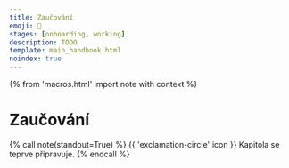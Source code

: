 ```yaml
---
title: Zaučování
emoji: 🤹
stages: [onboarding, working]
description: TODO
template: main_handbook.html
noindex: true
---
```


{% from 'macros.html' import note with context %}

# Zaučování

{% call note(standout=True) %}
  {{ 'exclamation-circle'|icon }} Kapitola se teprve připravuje.
{% endcall %}


<!-- {#

https://towardsdatascience.com/minimal-viable-developer-acing-your-first-month-in-software-8273663edb38

https://web.archive.org/web/20230322060142/https://cybermagnolia.com/blog/the-money-talk-meetup/

https://www.sijinjoseph.com/programmer-competency-matrix/

Co čekat od prvních dnů v práci? https://forum.root.cz/index.php?topic=24385.msg346296#msg346296

tabs vs spaces https://www.youtube.com/watch?v=SsoOG6ZeyUI&t=2s

https://twitter.com/norootcause/status/1475518692041510915
https://threadreaderapp.com/thread/1475518692041510915.html

"Junior in Company" advice
https://docs.google.com/document/d/1ZSSfAOcWYYkzmcr0uc-oSc8cUfqnI60ha5l7-9iEecs/edit
Dariin článek o tom, co má dělat junior v práci, jak se chovat, jak řešit věci. Možná je to celá oblast, kterou by se dalo zabývat?

Tip co napsat do příručky: jak ukončit pracovní poměr 🙂 Natalie odchází z ČSOB a měla v tom trochu bordel, naštěstí někdo z HR ji poradil doplnit do dohody o ukončení práce nějaké další věci a také kontaktovat odbory.

vytvaret content pro HR, aspon par kapitol, pak popremyslet o realnem ebooku na prodej

https://ivanahuckova.medium.com/my-first-month-at-grafana-b37c792a6d0a

Zaučování juniorů na dálku
- https://facebook.com/groups/344184902617292?view=permalink&id=1240941002941673&ref=m_notif&notif_t=group_comment
- https://www.linkedin.com/posts/ivanasediva_zvednihlavu-activity-6725699712546086912-H2Lc
- https://facebook.com/groups/1433255106738353?view=permalink&id=3475441759186334&ref=m_notif&notif_t=feedback_reaction_generic
- https://facebook.com/groups/201628346516017?view=permalink&id=3642102962468521&ref=m_notif&notif_t=feedback_reaction_generic
- https://facebook.com/groups/193575630828729?view=permalink&id=1606689372850674&comment_id=1607466436106301&notif_t=group_comment&notif_id=1603709185566805&ref=m_notif
- https://www.linkedin.com/posts/honzajavorek_juniors-onboarding-remote-activity-6729000879594250240-O2xm

Ale obecně je asi nejsložitější zaučit nováčka z tohoto důvodu: často se mu/jí totiž věnují specialisté, kteří se kvůli tomu, že se jim věnují, nemohou věnovat např. vývoji a tomu, kde jsou potřeba. Což je ale s věcí samotnou spojená a je více aktuální (více vidět) hlavně v menších organizacích. Proto si myslím, že mají lepší šanci najít nováčci ve větších firmách, které mají na jejich zaškolení zdroje. Teď si ale budu trochu protiřečit, ale u nás, před čtyřmi lety po založení to bylo přesně naopak: na studentech (tehdy moc jiných juniorů na trhu nebylo) jsme "vyrostli"...

Udělat průzkum ve firmách jak pracuji s juniory a co je pro ne důležité - nasharovat všude a tím zjistit kam zaměřit svůj marketing a produkt
- Iveta Woffová se nabídla, že mi pomůže (convo v emailu)
- Smitio https://blog.smitio.com/pruzkumy

Junior Job Description Template
https://weworkremotely.com/remote-job-description-template

Průvodce pro HR juniory
https://www.startupjobs.cz/vzdelavani/pruvodce-hr-nejen-pro-juniory

Research - zjistit co sleduji recruiteři
- https://raawards.cz/kategorie/recruiter-roku (partneři akce!)
- Všechny tyhle lidi přidat na LI https://raawards.cz/porota
- https://recruitment.academy/cz/
- https://lovec-hlav.cz/
- https://www.hardyn.cz/hr-vecer-9-na-tema-jak-najit-a-zaujmout-ajtaky/
- https://www.vimvic.cz/hr-vecer
- https://zezivotarecruiterky.com/
- https://www.hrnews.cz/
- https://www.lisummit2020.com/
- https://www.lisummit2020.com/lisummit-2019/
- https://www.facebook.com/groups/1433255106738353/permalink/3430717720325405/?__cft__[0]=AZUb3V1rxjwNTaHTqUF_KgCRHP6zM-T1128Ly3-mMy0ejIQ6q5GnsAYQ3ctnbNtBMtia3ACex4qUttfFISoW_wacKRR5HfuCGmpqss1bFfxhIPBk1g_v72huD4aME6ER0Sn9c99YnvDFRYQhaqADGVCTnjIu5rK3tF9k6HjpMcRFFsadO8tXCBO-X2GmwXUFzrSkoquarqdKtLxkUqVoXCSW&__tn__=%2CO%2CP-R
- https://www.facebook.com/groups/344184902617292/permalink/1227020074333766/?__cft__[0]=AZVQudpgdvvQzwLGq23oHGqJ3ejyJ1_7ykNQb6CM8Tg-oNnudRLwt2yt5eCwCwKrbaqkTvQc5PJFiRu08uQMLkhEOsFzCE4myB1mIL3eMm_RwlWMWr3M9us-FFrzVpp6C6N_bPPxNQKtn50VdRNRn9n9Vj2cu3dWK72kwdSyMrw7I1Ui-G288pDNazh5WOrWxAxiuS1ts_2M1swVwnUUKj0Z&__tn__=%2CO%2CP-R

Příručka pro HR / recruitery o tom jak hledat a najimat juniory, jak dělat diverzitu v týmu, cele tohle vysvětlit, jak je potom školit, ...

Jak juniory najímat
https://twitter.com/sahbi_mohamed/status/1298298733004836869

Začít psát helpku pro firmy a dat ji Open Source, ale ze za ni lidi muzou zaplatit v ebook podobě
Prodávám experience!!! Inzerát checkbox na newsletter a FB group a e-book kde bude sepsány cely moje školení a když zaškrtnuto všechno tak to bude za 6k

Firma pošle kandidátovi PDF s popisem přijímacího procesu a očekávání
https://markmcgranaghan.com/lessons-from-stripe

companies page
https://github.com/juniorguru/junior.guru/issues/5

https://lovec-hlav.cz/pracovni-inzerat/
https://lovec-hlav.cz/prvni-pomoc-pro-pracovni-inzeraty/

"We don't hire the best technical talent, we hire nice people. We don't want any brilliant jerks, we don't care how good you are. We used to hire people nobody else would hire. Once you invest in their education, in their growth, once you give them the support they need, they just do the best job they can."
https://www.youtube.com/watch?t=3515&v=l3s5p1cEU9I

„Většina matek chce dál pokračovat. Často se samy ozvou, jestli pro ně něco máme, a vždycky máme. Pokaždé existuje nějaký malý projekt, který jim můžeme dát. Nebo chodí školit juniory. Ony jsou nadšené, my jsme nadšení,“
https://denikn.cz/279531/koncici-sefka-slevomatu-muzi-si-me-na-jednanich-pletli-s-obsluhou-zeny-se-podcenuji-a-boji-se-selhani/?cst=91370c7fe392f469f161d9e86d3e151e0e237c39
Žiju v bublině online světa nebo e-commerce a tam se to strašně mění. Některé inzeráty jsou vyloženě pro ženy na mateřské, a to včetně manažerských pozicí. Firmy si dnes uvědomují, jaká je situace na trhu práce a že je pro ně hodnotnější někdo zkušený, byť na částečný úvazek, než někdo, kdo si to tam celý den odsedí, ale zkušenosti nemá. Už se neděje takové to: „Hele, tu nebudem brát, té je osmadvacet.“

Jak vypadá dobry inzerát
https://twitter.com/dhh/status/1224413636900225024
https://m.signalvnoise.com/basecamp-is-hiring-a-front-end-programmer/

Senior vs junior
https://tomasvotruba.com/blog/2020/03/02/we-do-not-need-senior-developers-we-need-senior-code-bases/
http://antirez.com/news/112

Newbie versus acronyms
https://twitter.com/emmabostian/status/1245038719234723840

https://handbook.glitch.me/

proc chteji diverzitu
vedej proc to chtej? nemusi se to vysvetlovat? chci mit casem vysvetlovaci stranku pro firmy, kde budu chtit rozsirit trh o firmy, ktere jeste nevedi, ze chteji juniory nebo diverzitu. zatim chci ale jen prodat firmam, ktere to vedi, ale zatim neinzeruji, nebo inzeruji jinde

Ad junioři na remote - dobře adaptační plány, videa v zaškolení, propojení s ostatními nováčky, pravidla na Wikipedia, dedikovaný buddy pro nováčka, příručka zaměstnance a pravidelné cally s týmem a manažerem.

Zkratky při onboardingu
https://twitter.com/emmabostian/status/1293093657336336384

https://jacobian.org/2021/mar/29/mailbag-junior-candidates/

Frontendisti o tom jak firma má pracovat s juniorama
https://www.youtube.com/watch?v=2wP62AA7E4U

https://terkins.notion.site/af73d05c18924234b893bf51dfca3eb6

Jak mentorovat?
https://www.reddit.com/r/cscareerquestions/comments/k57hor/how_do_you_mentor_younger_developer/

Doporučení pro firmy do příručky
https://discord.com/channels/769966886598737931/788826407412170752/842321313766703134

DEBUNKNOUT MÝTUS ŽE JUNIOR ODEJDE PO ZAUČENÍ
- https://www.facebook.com/groups/junior.guru/permalink/501500764106869/?comment_id=501739954082950&reply_comment_id=502329524023993
- junior je clovek kterej nema na trhu zadnou hodnotu a nema znamy a je celkove ztracenej
- ty mu das sanci a naucis ho neco a poskytnes mu "rodinu", tedy firmu, kde prcacuje
- jak moc je pravdepodobny, ze junior po 50 pohovorech bude mit chut odejit jinam, az se zauci? nikdo nechce hledat praci nebo menit praci, neni to fun, zvlast kdyz mas jeste PTSD z minulyho hledani
- pokud ti junior odejde a neni to jeden z mnoha, ale je to nejaky pozorovany jev, je neco spatne v ty firme
- junior se tam neciti dobre, nema prostor pro rozvoj, lidi se mu nevenujou, nema dostatecny platovy rust... duvodu muze byt hodne, ale proste najmutim juniora to nekonci, pokud z nej chci vychovat plnohodnotnyho clena tymu, nesmim krome buseni hard skills zapomenout na to z nej toho hodnotnyho clena delat, davat mu sanci, nejakej karierni postup mu umoznit

Hiring příliš mnoha juniorů
https://overcast.fm/+bb8HdUWAw

suhr - komunita, onboarding, atd.
https://suhr.cz/

https://www.freelo.io/cs/blog/pruzkum-mezi-programatory-penize-nejsou-vse

Stáže
https://overcast.fm/+xIxcqzDHU

Jak psát inzeráty
https://overcast.fm/+jo_mqfdP4

Firmy se zaměřují na hardskilly ale měly by na softskilly, citace griši, 5:30, už nemáme psát inzeráty ale máme lidi učit
https://overcast.fm/+xIxcs6j2E

https://milavotradovec.cz/blog/pairing-makes-better-interviews-than-leetcode/

https://rainofterra.com/interview-theater-f2d749353422

https://lovec-hlav.cz/recruitment-pro-startupy-strategie/

https://www.dragos.com/blog/what-to-expect-when-interviewing-at-dragos/

https://www.seznamzpravy.cz/clanek/tech-technologie-bydlet-v-cesku-s-nemeckym-platem-portal-pro-ajtaky-to-umi-zaridit-183623

https://mamajob.online/

https://twitter.com/sarah_edo/status/1429097168598487041

The tradeoff between inclusivity and predictive value
https://jacobian.org/2021/nov/10/wst-inclusivity-vs-predictive-value/

Firmy a juniori
https://discord.com/channels/769966886598737931/864434067968360459/910498058054295632

zadání pro juniora
https://discord.com/channels/769966886598737931/788826407412170752/916443586302738432

Onboarding klíčové slovo

https://www.bbc.com/worklife/article/20210727-the-rise-of-never-ending-job-interviews

https://www.linkedin.com/company/juniorguru/?miniCompanyUrn=urn%3Ali%3Afs_miniCompany%3A26218444&lipi=urn%3Ali%3Apage%3Ad_flagship3_detail_base%3BW%2BTGSmpeRdm8GpGaqIV5qQ%3D%3D&licu=urn%3Ali%3Acontrol%3Ad_flagship3_detail_base-actor_container&lici=O7ADcu7gR3m55xYYUZ5X2w%3D%3D

Příběhy juniorů a další content
https://www.linkedin.com/in/lucietvrdikova?miniProfileUrn=urn%3Ali%3Afs_miniProfile%3AACoAAAP3cMQB6Z0KS11itMTIOss5Q1J0OCTXkaQ&lipi=urn%3Ali%3Apage%3Ad_flagship3_feed%3BW7foSSxuQ22w8P4HHf9X%2Bg%3D%3D

1-1 touchbase template, vysvětlit 1:1

https://tomasvotruba.com/blog/2020/03/02/we-do-not-need-senior-developers-we-need-senior-code-bases/

Hire juniors for a stronger team
https://twitter.com/forrestbrazeal/status/1357042473537789952

Nothing makes me document how things work like adding someone junior to the project.
https://twitter.com/masonavines/status/1357208708699336705

tipy na co se zaměřit když chci najímat juniory
https://www.youtube.com/watch?v=GB31aubcjno

Nabrali jsme juniory a zůstávají Krejčíková, rekvalifikovani
https://overcast.fm/+PlKEKBLco/05:25

omg celý kanál zaučování a MMMMM

vygooglit psychological safety



OLGA - u me na disku v documents archive junior.guru olga, fotky původních zápisků



VLÁKNO CO BY MĚLI UMĚT NAŠI KLIENTI

Som v zlej IT bubline momentálne, no všetci riešia okolo mňa iba juniorov a switcherov a nikto sa nestará o nás seniorov. Neviem nájsť žiadne rady/podcasty, články, no aj my máme svoje problémy (v spojení s juniormi).

Vo svojej firme som mala už viac než 34 juniorov a celkovo ma to teda riadne vyčerpalo psychicky aj mentálne, že už nemám silu vôbec.

1. Ako, formu a kedy sa im venovať - nie je príjemné, keď si človek programuje a musí odbiehať niekomu radiť
2. Párové programovanie - to fakt funguje? ak aj áno, mňa osobne to nebaví , neznášam, keď sa na mňa niekto pozerá ako niečo robím a aby niekto pozeral 2 hodiny, ako googlim a debugujem - ja to teda obkecávať nebudem a čo im to dá? okopírujú môj štýl riešenia úloh?
3. Už po toľkých skúsenostiach nikoho mentorovať nechcem, IT komunite som už dala viac než dosť a niekedy ma už úplne vytáčajú tie základné otázky a vravím si, že ako to, že takúto vec ten človek nevie?
4. Lepšie je pre mňa mať v tíme niekoho, kto už dosť toho vie, hoci je junior, len nemá skutočné pracovné skúsenosti, ale sám si pár apiek už zbúchal a má nakódené toho dosť.
5. Ak tým ľuďom hneď neporadím a nevenujem sa im, čo robia medzitým? Mám skúsenosti, že s tým fakt nepohnú a pozerajú na ten kód a nespravia veľa.
6. Trvá to celú večnosť, nemôžem v práci dať juniorom odbavovať veci z backlogu.
7. Aké tasky im dať robiť? ľahké tasky sa mi minú na projektoch po 14 dňoch, všetko má nejaký deadline - ak to nie je korporát alebo vývoj produktu a dá sa im nejaká nepodostatná featura.
8. Čo robiť s tým, ak sa niekoho kód uplne zahodi? Videla som, že tých ludí to ničí, ak ja ich kód celý vymažem, že ich práca bola zahodená.
9. Code review - je super, ale keď už mi zaberá 160 hodín mesačne na 2 ludoch, nepríde mi to efektívne.
10. Niekedy ma úplne už vytáča, keď niekto povie, ja to neviem, to som nerobil a podobne a snaha vygoogliť si, je to nulová mi príde. Všetkým rovno posielam už UTFG, lebo aj googliť je predsa skill, ktorý sa treba naučiť.
11. Niekde sa stala asi chyba v zaúčaní juniorov, ale mnohí odo mňa v posledných rokoch čakali, že keď nevedia, im ten kód napíšem, nadiktujem alebo im pošlem kus kódu, ako to robiť. To odo mňa nikto nikdy neuvidí a nedostane. Maximálne ľudí navigujem na error hlášku, dávam im kľúčové slová, čo si dogoogliť, ale kód komplet im nenapíšem, ani keby mi za to ešte platia.

Z toho mi vychádza, že pre juniora je fakt najlepšie:
1. pracovať v korporáte - kde sa ten malý výkon stratí a je šanca, že sú tam interné projekty
2. pracovať na vývoji produktu/startupu, ktorý už má investíciu a môžu si tam robiť menšie veci pomaly bez stresu z deadlinov.
https://www.linkedin.com/feed/update/urn:li:activity:6935536686349094913/

-----

Je to samozřejmě rant vyhořelé SSSSS, ale přijde mi zajímavý číst to jako seznam věci, co se čeká.

Ostatně MMMMM to má teď podobně s ABC.

-----

Ano, mám zkušenost s pomáháním na Pyladies 🙂 Ale to je dost omezená zkušenost, protože skoro nikdy nesleduju ty lidi dál v jejich cestě, a také motivace účastnic jsou různé, spíš málokdy je to career switch z ne-it do it (ideálně programování). Těch pár lidí, se kterými jsem v kontaktu, to buď dalo víceméně samo (šly řteba studovat VŠ), nebo to programování dělají spíš jen okrajově při jiné práci.

Má za sebou pracovní zkušenost s C#. Absolvoval několik kurzů Pythonu. V praktickém projektu, který loni dělal, měl tuším pyqt. Takže by člověk čekal, že bude aspoň trochu umět OOP. No a zrovna včera jsme řešili konstruktor a ukládání dat do atributů objektu. Je už jen úsměvná náhoda, že XYZ jako zástupce jejích problémů uvedla také metody a konstruktory, tak jsem to v mém textu rovnou převzal. To není o tom, že člověku vysvětlíš rozdíl mezi konstruktorem a metodou a je to vyřešené, asi jako jsi uvedl tvoji zkušenost s css prioritami. To je o tom, že když tápeš u metod a konstruktoru, tak jsi úplně v hajzlu a neschopen práce s oop. A u ABC jsem si uvědomil, jaké to jsou pak stresy. Ten člověk ani neví, na co se zeptat. Když projdeme spolu kód, tak mi odkýve, že tomu rozumí, protože tady vidí if a tam for a to zná, ale pak zjistím, že vlastně netuší, kudy tam tečou data v proměnných a atributech. Nebo že jeho mentální model je založen na podobnosti názvů proměnných.
Zaučoval jsem do programování už asi deset lidí (ve větší či menší míře) a nikdy jsem nemusel vysvětlovat toho tolik, jako ABC. Když jsme probrali nějskou problematiku izolovaně, tak to lidi pochopili a dál s tím pracovali. S ABC jsem probral mockování v testech před měsícem, a teď z toho byl zase v hajzlu. A ještě se zlobil, že mu to nechci vysvětlit a nechám ho v tom se smažit. Protože jsem předpokládal, že když už jsme to dělali, tak to teď nebude problém a nechám mu čas se nad tím zamyslet. Tento komunikační šum a celkově komunikaci se ale snažím už řešit.
A jestli XYZ a další někteří lidi v klubu jsou na tom. podobně, tak je to fakt jiné těsto, než co průměrný it pracovník očekává od samouka. Samouků mám skoro všechny v týmu. I já jsem samouk, na VŠ jsem šel až potom, co jsem uměl PHP, C a SQL. Tohle vůbec není o rozdílech mezi VŠ a ne-VŠ.
Narazili jsme i na to, že v podstatě nejsou materiály vhodné pro úplné začátečníky. Něco, jako když je wikipidie ve verzi simple english. Naučse je nakonec asi nejlepší, ale pokrývá jen malou část. Nedivím se, že po absolvování i nškolika kurzů, tutorialů a buhvíčeho lidi nesplňují základní očekávání od "samouka".
Takže v JG klubu řekneme lidem s nula znalostmi, že do it se dá přejít, a pak se na tomhle spálí. A pak je politujeme, jak jsou na ně v práci zlí.

-----

Samozřejmě v obou případech je rozpor mezi očekáváním a realitou a určitě je potřeba i edukovat zaměstnavatele, ale to nechám @honza Javorek hlavně. 😉

řeším to (opět) i díky podcastu, do kterýho mě pozvali, protože ten je pro HR případně majitele firem, kteří lidi najímají sami…


„Jenom si nedokážu představit jak to vůbec probíhá, když tě někam příjmou například na front-end developera a nebo python developera“

https://www.howtodeal.dev/

https://jvns.ca/blog/things-your-manager-might-not-know/

Avoid These Common Mistakes Junior Developers Make! https://www.youtube.com/watch?v=5g3dK2DgW-k

Be a good mentor not dickhead
https://dev.to/mortoray/be-a-good-mentor-not-a-dickhead

Produkční codebase jak vypadá reálně
https://discord.com/channels/769966886598737931/789045589869461536/929711441320243281

Začátky ve firmě
https://discord.com/channels/769966886598737931/864434067968360459/910594474428739604

Celý kanál #zaučování

FILIP MIKSCHIK - JUNIOR PO TOM CO NASTOUPI (NAPADY)
Já to spíš prolétl, mě se to líbí, ještě by se mi líbilo nějaké doporučení, že tím, že tu práci dostaneš to nekončí. Naopak. Pracoval jsem s různými juniory a spoustu lidí jsme takhle vychovali skoro od nuly a občas je ten člověk super, když nastoupí, ale pak zjistíš, že za pár měsíců se moc neposunul. Že mu nemůžeš pořád dát větší úkol a zvládne jen upravit nějaký překlep aniž by rozbil něco jiného. A pak máš vedle člověka, kterému za stejnou dobu dáš volnost si brát z todočka libovolný task, protože i když to bude něco většího, tak to zvládne. Tak jen aby si nemysleli, že tím, že nastoupí mají vyhráno a různě velká firma bude mít různě velkou trpělivost. A hlavně ať se ptají a komunikují s tím týmem - měl jsem lidi, kteří vzali task a pak týden studovali dokumentaci, aby stvořili geniální řešení, které ale vůbec neodpovídalo té potřebě. A i když jsme jim opakovali, že se mají ptát, konzultovat s lidmi, co sedí dva metry od nich, tak tohle prostě nefungovalo.

https://dariagrudzien.com/posts/the-one-about-being-a-competent-team-member-in-high-stress-situations/

https://dariagrudzien.com/posts/the-one-about-giving-and-receiving-feedback/

https://dariagrudzien.com/posts/the-one-about-managing-self-as-a-junior/

We only hire the trendiest
https://danluu.com/programmer-moneyball/

meetingy
https://www.facebook.com/vivaladirtleague/videos/1177063656029627/?__cft__[0]=AZX-dIZlnN3OY1ifBUHkCXQcis4kiLOE7glUW0_0oLsoDuOZecNAH4nGRLIlVH5s-6igXfqtIMi3LkzgVlSt6b18dxJnmBbZRHsHZhGwu2srf3n-vUSftTwN_H9YMrvPMeNj8O7eO2F_ar16AXR0Iwq_RgK94nrh4sYRnHD0D3BWk6vl8AFEii1O8yrkliGkMXQ&__tn__=%2CO%2CP-R

jak se zorientovat po nastupu do firmy, diskuze
https://discord.com/channels/769966886598737931/769966887055392768/820005012696596520

orientace ve velkem projektu
https://twitter.com/ASpittel/status/1365376038931415040


--- https://discord.com/channels/769966886598737931/788826407412170752/1108059243971612692
Je to ruzne u ruznych firem. Typicky vetsi firmy budou casto mit oficialni proces jak to vypada, napriklad pololetni hodnoceni s managerem na kterem se vetsinou resi prave zvyseni platu, zmena titulu/pozice a/nebo bonusy. Dobre je se na tohle zeptat bud pri pohovoru, nebo pri nastupu a orientaci, jak probiha karierni rust.

U mensich firem je to casto mene formalni a zalezi na konkretni domluve. Idealni je tohle si domluvit s managerem a pravidelne se k tomu vracet, nejen co se penez tyka, ale i co se tyka pozice atp.

Doporucuju to nastavit jako "rada bych se dostala na pozici XYZ/plat 123/..., co mi pro to chybi?" - z toho pak vypadnou konkretni body na kterych muzes se svym managerem pracovat(naucit se X, byt vic Y, mene Z, ...) a cas od casu zhodnotit, zda uz si dosahla tech podminek. Je to idealizovany priklad, ktery ne vsude funguje, ale snad dava nejaky vhled do situace
---


--- https://discord.com/channels/769966886598737931/769966887055392768/1014967078639374387
Čtu si tenhle příjemný článek o tom, jak přistoupit k tomu, když před sebe dostanu nový kód https://amberwilson.co.uk/blog/how-to-approach-a-new-codebase, a napadlo mě se zeptat, jak to vidíte vy? Např. jestli dokážete nějak zobecnit, kolik toho vyzkoušíte a přečtete, než se pustíte do vlastního psaní?
---


--- https://discord.com/channels/769966886598737931/788826407412170752/1002496242456219719
Nepíšou inzeráty s názvem *Junior Developer* ale ani *Senior Developer*, prostě popisujou co a v čem tam budeš dělat, co od tebe čekají. Když se na to začátečník nebo junior cítí, ať se klidně ozve. Pokud chtějí spíš někoho seniornějšího, je to v těch popisech popsané těmi požadavky, ne slovem _senior/junior_.

Když napsali junior, měli problém, že těch začátečníků se hlásilo opravdu hodně a opravdu hodně z nich nebylo na úrovni o kterou by stáli, takže i tímto tomu předcházejí.
---


--- https://discord.com/channels/769966886598737931/789107031939481641/999948607002259537
> nebudu dostávat zpětnou vazbu, že byli vybráni blbě
Jasně, pak je to klasickej https://en.wikipedia.org/wiki/Survivorship_bias, ale může to nevadit, když je dost kandidátů.
Sice jsme odmítli i lidi, co by tu mohli pracovat, ale nevadí, máme dost jiných. Akorát to v IT spíš není.

> chci dávat šanci lidem, kteří by ji třeba jinde nedostali
to není nutně charita, ale klidně chytrá strategie, jak si rozšířit množství lidi, mezi kterými hledám (nemluvě o výhodách diverznějších týmů)
Toto nedělá ten obchod aby chudáci introverti mohli nakupovat, ale aby vydělal.
---


--- https://discord.com/channels/769966886598737931/789107031939481641/999243598371491910
Ok, za me muze fungovat:
• chci videt jak ten clovek realne koduje, dam mu zadani, nejakej cas at si to castecne sam zpracuje, zorientuje se a pak mi to muze okomentovat, a projdem to a u nejakyho neudelanyho zbytku nebo nejake dalsi ficury, co mu nove k tomuhle zadani pridam, to popisuje, ja koukam jak se s tim umi vyporadat, jak komunikuje.. on mel klid, ja vidim jak funguje
• povidam si s tim clovekem opravdu jako s partakem, "nezkousim ho", tohle se strasne spatne urcuje a bude to i zalezet na tom co a jak ten zajemce vnima, ale ja mam treba ze skoly ted dva zazitky kdy jeden vyucujici se mnou proste ten kod probiral, neformalne, v klidu, nezkousel me, pohoda. Druhej chtel proste slyset neco a ani se nejak nesnazil se k tomu dostat, pritom bych ty principy zvladala, ale to ho nezajinalo. Chtel slyset/videt neco a hotovo. Otazka za zlatyho bludistaka, kterou zkousku mam? :) . Nerikam ze to tady nekdo delare nebo ze dokonce se zlym umyslem, to nemyslim, jen i ta "atmosfera dela hodne"
• asi bych radsi zacala nejakym povidanim a "hledanim" neceho spolecnyho, zajimavejch temat, treba i osobnich, souvisi to s tou atmosferou, zmeni se a ovlivni to me i jeho a i kdyz to nevyjde, tak ten clovek(spis oba) pravdepodobneji odejde s tim ze "jo to je dobrej typek, hezkej pohovor, i kdyz to nevyslo"
• klidne bych pred nejakym tim ukolem rekla, ze je mozna trosku narocnejsi, ale ze to nevadi, ze neni nutny zvladnout vsechno, ze je to tak i udelany a neocekavam, ze to clovek zvladne vsechno, takze v klidu. Samozrejme za predpokladu ze to tak je :D netusim jestli to tak nekdo dela ze zada velkej ukol, ale cloveka to pak desi, kdyz vidi tu hromadu veci. Mnohem klidnejsi budu, kdyz vim, ze to je v pohode neudelat vsechno.  Nic na tom nemeni, ze mi to uz na junior.guru rikali tisickrat, ze nemusim umet vsehcno :)
---


--- https://discord.com/channels/769966886598737931/789107031939481641/999224056492589138
Ja jen rikam, ze to filtrujes svou optikou a chces po tech lidech ,pokud to dobre chapu, neco celkem jako konkretniho. A nejen ty, spousta spousta lidi.
 A oukej, to je tvoje vec, nejak ses k tomu dostal, asi to ma pro tebe vyznam, v necem treba opodstatnenej, nevim, nemuzu soudit a ja ti to neberu, ale to neznamena, ze je ta cesta jedina spravna.
Co ale vim je, ze z hromady lidi vytahnes hodne zajimavy veci, kdyz k nim aspon treba castecne pristupujes tak, jak to oni potrebujou. (Protoze jak tu sami rikate je to two way street, zejo).
Coz je obcas problem nejakejch vedoucich pracovniku, ucitelu, managementu, vlastne to muze bejt uplne kdekoliv... Chtej nejakej vysledek, ale chtej taky aby se udelal "po jejich". Pritom by to mohlo jit i jinak.
Jo nekdy to proste fungovat nebude, nekdy se clovek fakt nehodi, nerikam ze ne. Jen vim, ze se obcas to tak vubec neni. A je to pak i skoda pro toho zamestnavatele. Moh mit supr cloveka. A ja vlastne nemluvim moc ani o tobe, a to s tou charitou si asi klidne nech, ja to jen uvadela jako faktor kterej prispiva ke stresu, ne ze mas vzit kazdyho jelimana, co ti vejde do dveri 🙂

A ano, pro nekoho je ten stres nekdy i velkej handicap, do jake miry to muzes ty ovlivnit je otazka, to bude asi u kazdyho jiny, stejne jako ten zpusob. A opakuju, opravdu netvrdim, ze mas brat kazdyho a kazdej se bude hodit. Nebude. Nekdy jim ale staci dat jen prostor a klid. A ne, nemusi se na dve hodiny odpojit. Klidne muze treba i sedet v koute kanclu, ty si delat svoje, obcas se preptat, fakt to bude ruzny, takze navod ti nepovim. Bohuzel. Jediny o co se snazim je trosku rozsirit ten pohled obecne. Jako byste to jako programatori nevedeli, ze k vysledku se da dojit ruznejma cestama 😆
---


--- https://discord.com/channels/769966886598737931/806215364379148348/981836438893101066
Tohle není moc o zadání, ale o tom, "jak se orientovat v kodu". Když se teď bavím s těmi, které mám třeba na starosti a dělají vlastní první větší projekty, sami se ptají: "když se dostanu k reálnému projektu, který je velký, jak v tom pracovat?"
---


--- https://discord.com/channels/769966886598737931/769966887055392768/974017267920683018
Ahojte, neviem ci sa pytam v dobrom kanali ale po dnesku som si povedala ze to tu uverejnim a chcem pocut vase nazory…
Po pol roku studia javascriptu (framework) som este ani nezacala som dostala job …ze ano hladame frontendistov takze som bola nadsena avsak po par tyzdnoch harmonogramu to nezvladam (namiesto frontendu) ma dali hned na poziciu full stack kde beriem kazde dva dni uplne ine jazyky a technologie alebo resp ich casti.
Cize dva dni mam pracu s mysql,dva dni react,tri dni js, dalsie dva dni C# a zaklady toho jazyka,potom sa preduniem na Api ktore mam stihnut za den a nakoniec OOP v C#…som totalne stratena frustrovana a dnes bol moj teamlead prekvapeny ze som vobec nevedela napisat jednoduchy OOP program  v ramci class a method..ponevac som zabudla aj na to ako sa volam a nie to este co je metoda s konstruktorom.
Bola som uz aj za riaditelom ze toho je prodte vela aj na kona a potrebujem sa venovat bud tomu alebo tomu..ale nemaju cas na mna …prosim Vas je to vobec realne sa naucit vsetko do troch mesiacov? Podla mna zabudnem aj ako sa pise funkcia..neviem ale tento styl ucenia mi pride zabijacky..a to som bezcoredoslych skusenosti v programovani.Dali vy ste mi mozno nejake hinty ako to mam cele uchopit? Radu alebo nieco co vas pri tomto mojom prispevku napadne? Dakujem 🤗
---


--- https://discord.com/channels/769966886598737931/788826407412170752/972951035226247258
Práce, kterou jste doteď dělali jako koníčka po večerech najednou děláte přes den a máte za ni zaplaceno. Učíte se 3x rychleji -> nové informace nasáváte jak podvědomě (protože se to na vás valí ze všech stran a chtě nechtě jste součástí), tak vědomě a cíleně (protože máte silnější potřebu a motivaci se učit, už jen pro to, abyste si tu práci udrželi).
Píšu, nevzdávejte to, ale ve zkušební době není ostuda to vzdát, pokud cítíte, že to není ono. Nemusí vám vyhovovat prostředí (malá kancelář nebo velký open-space), tým (ne s každým si lidsky sednete), práce (představovali jste si něco jiného), časové možnosti (dojíždění moc dlouhé a drahé), nebo naopak remote či home-office není tak super, jak jste si mysleli.
Buď máte to štěstí a víte předem, co hledáte (a moc nedoporučuji se do něčeho nutit s tím, že si možná zvyknete), nebo si to prostě musíte vyzkoušet a pak zvážit případnou změnu. I samotná změna projektu může být pro někoho problémová, na to pozor už při pohovoru, zda si chcete přechod na jiný projekt určovat sami nebo vám nevadí, když vás podle potřeby realokují jinam.
To se teď stalo mně, po 3 měsících zaškolování na jednom projektu (a s ním související tým, prostory, režim, atd.) mě zítra čeká v rámci zákaznické společnosti nový projekt, nové prostory, nový tým, nový režim. Já jsem dost přizpůsobivá a obecně nemívám se změnami problém, přesto je pro mě tento přesun trochu „šok“, že se to v praxi opravdu děje. 😊
Co bych si dnes před nástupem do práce poradila, tak hlavně KLID. Kladla jsem na sebe od začátku vysoké nároky a zbytečně se tím nervovala. Nepřemýšlela jsem nad tím tak, že mám celé 3 měsíce na to, abych poznala novou práci, spíš jsem to brala jako snahu nic nezkazit a za každou cenu se tam udržet. 😊 Do dnešního dne se mi přes LinkedIn ozvalo asi 10 dalších recruiterů, zda nehledám pracovní příležitost (a to nemám zelené kolečko opentowork). Lidí je opravdu nedostatek, a pokud nejste na stávající pozici spokojeni, nebojte se změny. Držím palce!
---


--- https://discord.com/channels/769966886598737931/788826407412170752/960828106032164895
Já myslím, že používat tato označení v inzerátech a vnitrofiremně jsou dvě různé věci s hodně odlišnými důsledky. Junior / mid / senior beru jako orientační a vágní škatulky, podle kterých můžeš zhruba signalizovat, koho hledáš, nebo kdo si myslíš, že jsi, na pracovním trhu. Svět je pestrý, ale beru to tak, že tříbarevný semafor prostě pomáhá v hrubé orientaci a je to aspoň nějaký společný jazyk, i když v důsledku stejně musíš toho člověka vzít na pohovor a zjistit, kým doopravdy je. Nebo musíš na pohovor jít a zjistit, koho doopravdy hledají (jsem v oboru 2 roky, napsali junior, ale nejsem na ně dost zkušený, hmm, asi mají tu laťku ustřelenou, tak co už, jejich problém 🤷‍♂️).
---


--- https://discord.com/channels/769966886598737931/788826407412170752/960829382107226152
Vnitrofiremní použití by podle mě mělo být pomocí nějakých levelů, kde máš definované, čím se který level zhruba vyznačuje jak odměnou, tak zodpovědností a podle toho lidi zařazuješ a něco od nich očekáváš, nebo se od takové „tabulky“ mohou lidi odrazit při pokusu o nějaké povýšení, atd.

Třeba v Oracle (v části OCI) jsem zažil pěknou tabulku, kde bylo řečeno, co (ne)máš umět, když jsi level 1, level 2, atd., jestli vypracováváš nějaké úkoly samostatně, pak to pokračovalo dál, např. že tvůj impact je na tým (level 3 tuším), pak že tvůj impact / komunikace / vzdělávání ostatních jde za hranice týmu do jiných týmů (level 4), pak že tvůj impact je celofiremní nebo za hranice firmy, konferenční, atd. Prostě to bylo celkem dobře popsáno a já jsem se pěkně dokázal zorientovat v tom, jaký level jsem (nebo bych měl být) a jaký level by měli být lidi v mém týmu. Zároveň to bylo popsáno pro IC track, tzn. kariérní cestu pro _individual contributors_, tedy lidi, kteří chtějí být větší a větší experti, chtějí třeba ostatní vzdělávat a mentorovat, ale nechtějí vést lidi jako manažeři, ti měli svůj separátní paralelní track definovaný úplně jinak. Což je vždycky fajn, když je to rozdělené, je podle mě chyba předpokládat, že jediná cesta „vejš“ pro seniornějšího programátora je… vést lidi, ehm.
---


--- https://discord.com/channels/769966886598737931/789107031939481641/956959078716956682
dnes si znovu citam tuto klasiku z roku 2014 a zda sa, ze to tu este nikto nesharoval: https://seldo.com/posts/you_suck_at_technical_interviews
(priamo uchadzacom to asi moc nepomoze, skor pre tych co hladaju novych kolegov a kolegyne, preposlat na HR a tak)
---


--- https://discord.com/channels/769966886598737931/788832177135026197/939209871046361089
Ahoj, máte nějaké materiály nebo dokumentaci, která vám pomáhá při onboardingu nových lidí? Zejména tedy junior programátorů (jak jinak, v tomto klubu 🙂)? Nebo jak vlastně u vás onboarding probíhá?
---


--- https://discord.com/channels/769966886598737931/788832177135026197/939215320135110737
Na Twitter spaces teď Cassidy zmínila https://career-ladders.dev/ – jak v Netlify rozlišují jednotlivé role
---


--- https://discord.com/channels/769966886598737931/769966887055392768/1080049938173542411
Krátký článek o feedbacku, jak ho dávat, přijímat... https://brightinventions.pl/blog/5-feedback-models-you-should-know Užitečné nejen v IT 🙂
---


--- https://discord.com/channels/769966886598737931/788826407412170752/1070762673681219624
za dva týdny mě čeká 1:1 s šéfem, nevím co přesně od takové schuzky čekat, na co se mám připravit a jak se já mám připravit?
---


--- https://discord.com/channels/769966886598737931/1064890746886443098/1065999376041906287
Já souhlasím s body výše. Ještě bych k tomu přidala, že se jako switcher cítím podobně - mám pořád pocit, že se chci učit víc.
Ale poslední dobou se zkouším zamyslet, jestli je to, že opravdu chci, nebo jestli jen mám pocit, že bych MĚLA. Protože měla bych (abych nezakrněla, abych se posouvala, abych ostatní dohnala, abych to někomu dokázala), je spíš externí faktor a naopak moji motivaci zabíjí.
Já jsem si dala pár měsíců pauzu od učení dělala jsem "jenom" práci. A zbytek času jsem věnovala koníčkům a rodině.
(tady dodám, že dělat "jenom" práci je naprosto v pořádku, pokud jsi v takové životní fázi, kdy to potřebuješ!)
A světe div se, za pár týdnů jsem zjistila, že mě nová témata začínají zajímat víc a že se je najednou CHCI naučit. Motivace přichází sama a nemusím jí hledat a nutit se.
Nevím, jestli to s někým rezonuje, ale třeba to pomůže.
---


--- https://discord.com/channels/769966886598737931/1060493668840124456/1060509251136667648
Ahoj všichni, tady Honza. Řekl jsem si, že se taky podělím o svůj kariérní update. Omlouvám se předem, jestli jsem thread založil na špatném místě, ale kanál, co by odpovídal blíž, jsem nenašel 🙂

Přicházím si o radu/reality check/možná trošku doplnění motivace. Velmi ve zkratce o mně:

Je mi 28, vždycky mě strašně bavilo učení a objevování nových věcí. Jak jsem psal už v představovacím kanálu, kdybych měl neomezeně času, strávím ho učením. Klasický nerd 😄 Studoval jsem v zahraničí na celkem náročných školách a donedávna jsem dělal v úplně jiném oboru. To zmiňuji hlavně proto, abych ukázal, že fakt mám většinou dost silnou vůli zabrat a něco se naučit, i když to třeba bolí. Řekl bych, že jsem rozhodně nepatřil k nejchytřejším na té škole, ale silou vůle jsem často byl úspěšnější než objektivně inteligentnější lidi... Znova - fakt se nechci vytahovat, jen je to důležité pro kontext toho, kde se teď nacházím, bear with me 😄

V listopadu se mi podařil switch a nastoupil jsem do velké firmy jako juniorní full stack vývojář. Což je super a jsem fakt rád za tu příležitost, navíc ve chvíli, kdy jsem objektivně nepodal žádný hvězdný výkon na pohovoru a opravdu z něj odcházel s pocitem, že to přeci nemůže nikdy vyjít 😄 Ale vyšlo a já jsem fakt rád.

Jenže přesně tady začínají ty problémy/moje nejistota. Firma, do které jsem nastoupil, je velký korporát. V celém výběrku jsem byl maximálně transparentní - oni věděli, že jsem junior samouk, věděli, že jsem se naučil JavaScript a základy Reactu. A i s tím mi nabídli pozici psanou půl na půl React + Java, s tím, že jsou připraveni na to, že Javu ještě vůbec neumím a že se ji prostě časem doučím. A že v mezičase budu dělat projekty v Reactu. To znělo jako super nabídka, protože vždycky rád ocením učení se novým věcem...
---


--- https://discord.com/channels/769966886598737931/999588223774896161/999962404031057971
ale souhlasím s tebou, feedback je důležitý, zvlášť na začátku, když si člověk ještě nění jistý, jestli něco dělá dobře či ne. musela jsem se naučit, že pokud si nikdo nestěžuje, tak to asi dělám dobře. což je náročné, pokud člověk má insecurities a nikdy neví, jestli odbavuje tickety dostatečně rychle. až si budu vybírat další tým/práci, rozhodně půjdu do týmu/firmy, která má větší kulturu dávání zpětné vazby. ale na druhou stranu říkám, že to není vždy nutné, některé firmy nepotřebují tolik růst a lidem taky v určité fázi v životě tolik nejde o růst. nebo jsou taky lidi, který to řeší sami/nechtějí nějaký strukturovaný přístup/vůbec nechtějí řešit, stačí, že od 9 do 5 něco dělají a za to dostávají peníze.
---


--- https://discord.com/channels/769966886598737931/1001150078960025712/1001211915256746094
A ze vzhladom na demograficky krivku a vyvoj trhu prace bude coraz menej ludi, ktori si budu moct luxus 5 rocnej pripravy na IT dovolit
---


--- https://discord.com/channels/769966886598737931/1001150078960025712/1001211672461070386
Zopakujem hlavnu myslienku, pretoze ta nie je o tom, kto ma robit bootcampy, ale o tom, ze ludia na VS a s VS maju prestat byt povysenecki a vnimat tych, co tu VS nemaju a neboli na nej ani 1-2 roky ako menejcennych ajtakov a ich sposob pripravy ludi na IT ako jediny spravny.
---


--- https://discord.com/channels/769966886598737931/978944292330569759/979023812878274610
Inak som sa ich pytala a vela krat ich vraj vydesi to mnozstvo existujuceho kodu…aj ked maju sahat do mini casti, ich to stresuje kolko tam toho je a vsade vela kodu, kt nerozumeju , ze si prestanu verit ze to dokazu a vzdaju to skor ako ten kod dopisu, aspon to mi povedalo par juniorov
---


--- https://discord.com/channels/769966886598737931/964110741240164362/964113927560630283
Muzu ti dat svoji omeznou zkusenost toho "seniorniho" cloveka - brali jsme lidi nekde na urovni "bakalar z IT" a jednoho "nemam skolu, ale programuju si sam". V obou typech "juniora" to probihalo uplne stejne (tj tak jak me by se libilo):
 - na za catku mas onboarding - tedy dozvis se co ten tym dela za produkty/projekty a k cemu jsou dobry ve vetsim detailu nez pri pohovoru
 - mentor ti navrhne jeden/dva (pokud tym dela na vic vecech) projektu, kde vidi nejaky easy-fixes  - u nas to muzou byt typicky veci jako "moc se nam nelibi, jak se vypisuji logy, ale nikoho to nepali tak moc, aby to resil" nebo "mame velice dobre popsanou nejakou featuru, ale je pro nas low-priority". Cokoli kde je jasny (nebo se da dobre konkretizovat) zadani, ma to prinos, ale kdyz to nebude, tak se nic nedeje
 - sednes si k pocitaci a zacnes kodit 😄
 - mentor se za tebou casto (nechci rikat ze "kazdou hodinu" nebo tak, ale casto) zastavi, zepta se na cem delas, jestli ses na necem nezasekla, co ti prislo (v kodu kterej si zatim videla) nesrozumitelny, zkontroluje ze porad konceptualne rozumis zadani...
 - pravdepodobne se zaseknes. V idealnim pripade se zeptas, v typickym pripade si mentor/nekdo jinej vsimne ze do toho koukas jak tele na novy vrata, a jde za tebou.
 - vysvetlis mu "tady jsem se zasekla", a ten clovek s tebou zacne probirat o co jde. Vetsinou zacne na nejvyssi urovni nejakych konceptu, a jde az tak nizko jak je potreba.
 - na konci bud vis jak dal, a programujes si sama, nebo s tebou zustane a date si nejaky parovy programovani, nebo tak.
 - celou dobu si ten mentor dost hlida, aby s tebou prubezne komunikoval, podporuje te v ptani se na veci, predava svoje znalosti a zkusenosti relevantni pro tvuj kontext
 - jednou za cas muzes dostat "homework" - v mym pripade to typicky byval seznam dobrych clanku a nejakych uloh na procviceni veci, kde jsem u tech lidi citil nejvetsi nedostatek, a na tom pak delali par dalsich hodin/dni behem pracovni doby
---


--- https://discord.com/channels/769966886598737931/931605794040975430/931610600239423488
- líbilo se mi , když mi dokázal vysvětlit mou otázku krok za krokem a zpětně se ujišťoval, že mu rozumím (když jsem váhala, dával další a další příklady k vysvětlení a procvičení)

- naučil mě myslet nad problémem, tj. jak si ho rozložit, jak a kde hledat řešení

- byl lidský, tzn. ujistil mě, že i senioři neví a jsou mnohdy ztracení, že pátrají a stále se učí, že není špatně přiznat si, že mi něco nejde a nestydět se říct si o pomoc, že to děláme všichni
---


--- https://discord.com/channels/769966886598737931/1110272084896124999/1110325273917935756
<@614870427931770900>  dobrý otázky; méně času mi trvá, než se seznámím s produktem, i díky představení (prozatím dvě větší aplikace, oboje - Python, Fast Api, Vue.js, Quasar). Ale pak narážím hlavně na neznalost technologií (na FE), nebo problémy s neznalostí prostředí a vazeb. V případě, že se na něčem zaseknu, tak je to někdy i na pár dní, než zjistím jak funguje 10 dalších souvislostí (např dnes jsem celý den hledal funkci v js, která řeší, jestli je soubor dirty, abych ji mohl upravit pro usecase, kde potřebuju část dat ignorovat). Kdybych měl prostor se zeptat, tak to mám hotový za 20 min. Celkem důkladě jsem si prošel další souvislosti a dává mi to o trochu větší smysl. Stále to ale naráží na neefektivní proces učení, na druhou stranu to asi bude v případě téhle organizace, jediná cesta, mám dojem. No a codereview probíhá často tak, že si až zpětně dohledávám, co bylo z mého merge requestu použité na produkci.
---


--- https://discord.com/channels/769966886598737931/1074791564209029231/1114463120493125682
Skoro mi přijde, že 50 % času strávím na schůzkách a callech, 25 % čtu dokumentaci a doptávám se a zbytek času provádím to vlastní testování, nebo přípravu/úpravu testů. Taky se mi stane, že se klidně 3 dny (které jsou ale prošpikované schůzkami, takže řekněmě těch 25 % ze tří dnů) plácám s nějakoku blbou chybou v kódu (mém testerském), abych vzápětí našla jinou. Do toho vám třeba nefunguej prostředí, protože jste závislí na funkčnosti od jiného týmu, a když se to konečně rozjede, tak nefunguje něco jiného. Jsou dny, kdy prostě nic neotestujete. Frustrující.

Nejnáročnější mi přijde to, že člověk musí všechno a pořád rozporovat a nic nebrat jako dané. Něco předpokládat či domýšlet je cesta do pekla a vede to jen k dálším chybám, nejasnostem a frustraci. Ničemu, co nemám přímo od zdroje, není radno věřit. To je teď moje zlaté pravidlo. Pokud něco jen předpokládám, ale nemám to na 100 % ověřené, je na 100 % jisté, že po týdnu zjistím, že ten předpoklad byl chybný.

A skoro bych řekla, že za tu dobu, co tu jsem, se zadání pro mě, ale i ostatní testery, výrazně zlepšila, že se v nich nejen objevují odkazy na dokumentaci (která už bývá i aktualizovaná), ale i stručný popisek. Asi si uvědomili, že než mi to pak vysvětlovat, tak to rovnou sepíší.

Jinak můj roční deníček cesty, která mě dovedla až k pozici testera v KB si můžete přečíst zde:
https://umarku.cz/2023/moje-rocni-testerska-cesta-2022-2023/
---


---
Stalubo@ v mailu:
1. OSVĚTA PERSONALISTŮ MINIMÁLNÍ: "juniorů jsou dnes mraky a dívají se na ně přes prsty" - Na trhu chybí osvěta zaměstnavatelů, aby se nebáli zaměstnávat juniory a to nejen junior-IT-student, ale také junior-IT 40+, 45+, 50+. Pozic na částečný úvazek pro juniory je dnes velice málo. A když je, tak poptávají jen studenty. Do studentů jsou ochotni firmy investovat čas na zaučení, protože žijí v iluzi, že jim tam pak zůstane dlouhodobě, že jim tam bude pracovat od nevidím do nevidím a ještě za nízkou odměnu.
Vůbec nevidí pozitiva ročníků 40+, 45+, 50+ kde jsou také snaživí, vyzrálí i vytrvalí lidé. Tato osvěta zcela chybí a mám pocit, že tím, že na všech "vykonných nemanažerských pozicích v personálním pracuji mlaďoši, tak jaksi jim v podvědomí chybí pozitivní příběhy, jak i starší dokáží "zahrát dobrý game". Že mají často větší trpělivost, jsou méně roztěkaní, dokáže přemýšlet nad problémem a řešit i problémy, které vyžadují čas.
Vlaštovkami je Česká spořitelna či Generali, kde nabízí i pozice pro juniory s možností postupného zaučení, ale zase jen Full-time. Jiní nabízí part-time, ale pro "zkušené developry" za 200-250/hod (to je 40.000 hrubého pro seniora je podhodnocená odměna).
Prostě v korporaci mají předsudek - částečný úvazek znamená matka na mateřské - a těch tam mají - v seznamu na personálním - mnoho. Tak proč by to vypisovali. Když tak se udělá jenom Trainee program, kde se to nabídne studentům za minimální mzdu.
---


--- https://discord.com/channels/769966886598737931/789087476072710174/1137689798589554688
Tohle mi zrovna přistálo na timeline na Twitteru a když si vzpomenu na svoji první práci a cizí repo, může to tu podle mě někomu přijít vhod - jak se seznámit s existující / cizí codebase?
---


--- https://discord.com/channels/769966886598737931/991010207280807986/1128399966063300668
Tak mám za sebou hodnotenie po “zkušobke”.  Pracujem v menšej firme, kde sa venujem hlavne frontendu (trochu špecificky spojeného aj s dizajnom - ale to je pre mňa benefit). Zo strany firmy bolo hodnotenie veľmi pozitívne, čo mám radosť.:) A zhrniem to trochu aj osobne: boli to zaujímavé mesiace, pre mňa obrovská zmena (po rokoch full time job a ešte v úplne novom odvetví). Som na seba s malou dušičkou hrdá, že som aj po 30tke a deťoch našla vôľu a odhodlanie x hodín sedieť nad učením (bolo tomu treba prispôsobiť naozaj celé rodinné fungovanie). Aj, že som si dokázala nájsť miesto v čisto mužskom kolektíve a chlapci ma zobrali medzi seba. V našej firme ma nečakal zaučovací bootcamp, cez menšie úlohy sa rovno pracuje na projekte - na druhej strane mi nikdy nebola odmietnutá pomoc, či žiadosť o dovysvetlenie. Veľkým benefitom je pre mňa aj otvorená komunikácia a že môžem aj normálne riešiť menežment ohľadne detí (nie je problém vziať si HO, ísť niečo vybaviť a pod.).
V každej firme sa nájdu pre aj proti, pre mňa je ale momentálne najdôležitejšia atmosféra v našom týme, dôvera v kolegov a možnosť sa posúvať. Časom prídu určite aj ďalšie veci, ale to budem riešiť potom.:)
Chcem podporiť všetkých aby sa nebáli a zkúšali to, zmena je ťažká, ale stojí za to mať prácu, ktorá vám dáva zmysel.<:meowsheart:1002448596572061746>
---


--- https://discord.com/channels/769966886598737931/788826407412170752/1137104667323678923
Kdy - u těch z vás, kteří už máte nějaké zkušenosti - přišel ale pro vás ten moment, kdy jste si sami sobě řekli / si uvědomili / se nějak utvrdili v tom, že už nejste junior v tom, co jako vývojář děláte? Co byl ten "hint", moment, motivace k tomu si to uvědomit, jaká to byla doba, jak k tomu došlo? Myslím tím vaše interní vnímání sebe sama, ne to, co o vás tvrdí například organizace, ve které jste 🙂
---


Jak poznam dobreho juniora?
- co umi: projekty - jasne ze budou shit, ale aplikuje znalosti (vyhnu se tutorial hell juniorum), podivam se co musim doucit a zhodnotim, jestli na to mame zdroje
- snaha: zapojeni v komunitach - jake znas, jak jsi v nich aktivni
- snaha: jake IT knizky ctes, jake programovaci instagramy nebo tiktoky sledujes, jake kanaly na youtube odebiras, ktere se ti libi a ktere rad/a sledujes
- snaha: co pro tebe bylo zpetne nejtezsi na ceste do oboru
- snaha: co se planujes v nejblizsi dobe ucit
- reseni problemu: co delas, kdyz se na necem zaseknes a neumis s tim pohnout, jaky je vetsinou tvuj postup?


„Před nástupem jsem rok pracovala v jiné firmě, kde byli bohužel kolegové sami velice vytížení. Neměli čas mě dostatečně zaškolit, což vedlo k tomu, že jsem se všechno musela učit sama, tím pádem jsem dělala menší pokroky a mnoha věcem jsem nerozuměla.“
https://www.pracujprosiliconvalley.cz/pracovala-jsem-na-realnem-it-projektu/


--- https://discord.com/channels/769966886598737931/769966887055392768/1161945377239474196
Zajímavá myšlenka. Diskutujme 😅 https://mastodon.social/@theincredibleholk/111219036030019594
---


--- https://discord.com/channels/769966886598737931/991010207280807986/1176896116063731712
- Relativně častým nešvarem (aspoň v mé bublině 🙂 ) je bobtnání PR, dělání víc věcí najednou, přidávání "přílepků" (když už jsem měl ten soubor otevřený, tak jsem holt udělal ještě to a to). Někdy to vypadá tak, že je tlak na dokončení nějaké featury, ale protože v tom PR se udělalo i něco dalšího, co na začátku vypadalo jako triviální úprava, ale nakonec se to dotklo nějakých dlouhodobých plánů nebo technických dluhů, tak je najednou potřeba zasedání architektonické komise, místo toho, aby se dokončila jenom ta jedna původní věc. Nebát se dělat víc PR. A naučit se git, umět např. rebasnout větev (i kdyby to mělo být přes cherry picking). Pokud se celé PR squashují do jednoho commitu (někde se to tak dělá, někde ne 🤷‍♂️), tak i ten commit, co z toho PR vznikne, pak dává větší smysl sám o sobě a obsahuje jen jednu pokud možno atomickou změnu.
- Občas někdo provede úpravy, které vytvoří zbytečné merge konflikty, zhatí výstupy git blame atd. Nejlepší je, když lidi sami od sebe jdou a seřadí něco v kódu, aby to bylo podle abecedy 🙂
- Někde hrotím každý detail (např. sdílené knihovny), někde mi stačí, když to aspoň nějak funguje 🙂 (např. jednorázové skripty a migrace). Také záleží na tom, jak moc náročná bude případná úprava, když se rozhodneme to udělat jinak - pokud bude stačit opravit ten kus kódu, tak ok, pokud bude potřeba oprava na dvaceti místech ve zbytku projektu, nebo dokonce v jiných projektech, nebo upravovat strukturu databáze, tak holt dává smysl strávit desítky minut i nad názvem db sloupce/api klíče.
- Jsou věci, které prostě vidí až někdo další (nebo původní autor je uvidí až s větším časovým odstupem). Např. potřeba komentářů a dokumentace 🙂
---


--- https://discord.com/channels/769966886598737931/991010207280807986/1176893807900499988
K tomu, co se tu nedávno psalo o code review, resp. pull requestům a jejich review (nebo se v praxi dělá code review i nějak jinak?), mě napadá pár poznámek:
- Není to sranda ani pro protistranu (toho, kdo dělá review). Musím si k tomu sednout, naladit se na projekt, pochopit kontext, co se vůbec má dělat. Pokud se mi implementace "nelíbí", tak se musím zamyslet, jestli je to jenom proto, že sám bych to dělal jinak a i takhle je to vlastně ok, nebo je tam fakt nějaký objektivní problém. Blbé je, že to, že se mi to "nelíbí", cítím hned, ale ten objektivní důvod můžu dávat dohromady hodiny.
- Pokud to review má proběhnout do hloubky, zvlášť pokud se nelze spolehnout na senioritu a zkušenosti autora, tak to může trvat nakonec déle, než to samotné naprogramování. Takové to jestli komunikace komponent dává smysl, jestli někde nevznikne race condition, co kde bude úzkým hrdlem při zatížení, co všechno se může pokazit a rozbít, kdo to kde může jak hacknout...
- Takže sorry, pokud na review nechceš čekat dva týdny, než na to budu mít celé odpoledne čas, tak se může stát, že se ten feedback bude dávkovat postupně 🙂 Taky když vidím issues na první pohled, tak řešíme nejdřív ty, a až je to nějaká "skutečně" finální verze, tak to projdu víc do hloubky.
- Občas pozoruji, že někdo jde, neporadí se a rovnou to naprogramuje a první "komunikací" z jeho strany je až ten pull request. A já na to koukám a říkám si, že to není ono, že by to chtělo se nejdřív poradit, jak vůbec na to. Někdy jsem se u juniorů setkal s tím, že vidí jen tu hlavní cestu bez odboček/alternativ (a ještě k tomu ji vidí jen na jeden krok dopředu) a tedy vlastně nevědí, kde a o čem se mohou poradit. Nebo může vyvstat námitka, že to mělo být zohledněno už v zadání, ale to bych pak to zadání psal tak dlouho a podrobně, že jsem si to mohl naprogramovat sám 😇
Holt i review je týmová záležitost, není to odevzdávání písemky ve škole nebo úřední žádost o vyplacení mzdy.
---


--- https://discord.com/channels/769966886598737931/991010207280807986/1174335399406092338
Co se často děje je, ze někdo má ke kódu objektivní výhrady a navrhne jiná řešení, napíše 40 komentářů, a napíše je stručně.

Třeba “tahle funkce je sice hezká, ale koukej, tady to je ve standardní knihovně, těchto 50 radku prosím smaž”

A kdo to čte má pak chuť jít brečet do rohu, protože to může vlastně celé přepsat a má pocit ze není a nikdy nebude programátor a že všechny jen zdržuje nebo něco.

Je dobry si ujasnit nebo předpokládat, ze ten kdo to review dělal, nemá nic proti nám osobně. Ze chápe, ze nezname celou stdlib nazpaměť, a ze to bere proste tak, ze jsme se něco naučili, a hotovo. A ze tech 50 radku bylo holt dobry cvičení ale teď se to smaze a na produkci to nepujde. Atd.

Tyhle věci mají pro člověka, který je nedělá už 10 let a nemá je zažité, potenciál emočně vybouchnout. Přitom jde hlavně jen o to, aby ta změna udělala co má udělat, aby se dostala na produkci a ukol byl hotov, a aby to někdo po nás ještě někdy přečetl. Pokud se u toho všichni něco naucime, je to super.
---


--- https://discord.com/channels/769966886598737931/1075541542669922424/1190333479553077329
Kdybych někam nastupovala teď, tak bych viděla jako ideální:

**Nezkoušet rovnou samostatnost** -> odmítnout dělat úkol nového typu samostatně
U každého typu úkolu udělat první přišedší úkol z té kategorie společně se seniorem / podívat se na splnění úkolu z té množiny někým zkušenějším [typy úkolů pro představu: kód (+ release cycle) | napojení klienta kupujícího hlavní řešení | menší udělátko pro klienta | důležité PoC]. Zkrátka: nejdřív se jen/hlavně dívej, příště ty sama.

Já jsem zůstala pod bodem, kdy se dokážu efektivně učit a pohybovat a strávila jsem spoustu času základním nahazováním sebe sama, protože jsem vlastně nevěděla, kde jsem. Stala se mi bezbřehá ztracenost, lepší by bylo tápaní ve vymezeném prostoru.

Když Ti řeknou, že si jdete začutat na hřiště za školu, asi to najdeš, dorazíš ve sportovním oblečení a cestou si zvládneš najít základní pravidla fotbalu. Možná nebudeš excelovat, ale budeš platný hráč, nebudeš se cítit úplně mimo a asi Ti hra i dost dá.
Když víš, že budeš něco dělat někde, tak je to podstatně horší (bude to návštěva divadlo, plavání, výkopová práce nebo něco jiného? s sebou oblek, plavky nebo montérky? a jak mluvit s kolemjdoucími?). Zkusíš něco vydedukovat, čímž ztratíš dost sil i času, a nakonec to stejně není ono...

V aktuální situaci, kdy už je člověk "po" nebo "v", zbývá už hlavně zpětná rehabilitace: Co jsem mohla udělat lépe? Udělala jsem blbě, když...? Bohužel s pocity, které jsem si mezitím napáchala (ztraumatizování sebe sama), to už moc nehýbá.
---


--- https://discord.com/channels/769966886598737931/788826407412170752/1188227550816763925
Zajímavý článek o tom, jak se vyrovat s propouštěním, pokud se vám přihodí.

> We don’t know when a layoff will come. Most of us will experience one or more of them during our careers. We don’t have to feel like a victim if we accept that our situation can change without warning. If we think ahead, have a plan, and have people in our professional network outside of where we work to help us, we can turn a negative situation into a launching pad for doing more great work.

https://www.shepherdingheart.com/blog/a-layoff-is-not-to-be-feared-it-should-be-embraced-to-do-more-great-work
---


--- https://discord.com/channels/769966886598737931/1194368531433783407/1194566730417197106
Taky je rozdíl v tom nárůstu, pokladní sice dostane třeba 35, za rok za dva třeba i 40, ale výš už se nedostane, ikdyž tam bude dalších 5 let. Kdežto u programování, pokud budeš šikovný, tak se za 5 let nebo dřív můžeš dostat i na dvojnásobek.

Manžel zrovna půl roku zpátky hledal práci jako junior v Brně a většinou nabízeli něco mezi 30-40k, s tím, že třeba po zkušebce mu přidají +5k. Nemá VŠ, maturitu tedy ano, ale jako truhlář, ale zase předtím pracoval jako IT administrátor a tam se trochu setkával s Pythonem a C#.
---


--- https://discord.com/channels/769966886598737931/1194368531433783407/1194563464262340689
Pokladní v Lidlu je produktivní (vydělává peníze) už druhý den a nejsou k tomu potřeba stovky hodin mentoringu a dohledu od kolegů s násobně vyšší mzdou.
Dá se nastoupit jako junior klidně i za kilo. S vystudovanou VŠ. Je to jen o tom, jak velká vypadá pravděpodobnost, že a jak brzy se z člověka stane medior a senior.
---


--- https://discord.com/channels/769966886598737931/769966887055392768/1197855179354161212
Na pondělních callech často zmiňovaná/diskutovaná skutečnost. Nejde samozřejmě o konkrétní čísla/procenta a může se to lišit. Přijde mi ale dobrý pro nastavení mysli a očekávání vědět, že to tak často je. Dneska ráno jsem si totiž povzdechl, že nepíšu moc kódu, protože koordinuju, dělám code reviews, hodně čtu dokumentaci, jsem na callech a mohl bych pokračovat. Tenhle příspěvek povzbudil 🙂
---


--- https://discord.com/channels/769966886598737931/769966887055392768/1213067684489596928
Hezký:
> The best software tester I’ve ever known once said to me, “Whenever I start at a new place, I find out which teams hate each other. Where their systems interface with each other is the first place I look for bugs — because they’re not talking to each other.”
---


--- https://discord.com/channels/769966886598737931/769966887055392768/1213068879467651114
> Now please don’t misunderstand me: when I say it’s “intensely social,” I don’t mean that you have to be an extroverted social butterfly.
>
> You can be the world’s biggest introvert and make great software.
>
> You can be socially clumsy (I am!) and make great software.
>
> You can be autistic and make great software.
>
> You can be chatty and charming, or silly, or dry and serious, or linear, or chaotic, or or or…and make great software.
>
> What you can’t be is misanthropic. When you write software, you are in relationship with other people…
---


Marketa Willis
„Pokud si berete někoho pod křídla, je důležité při code reviews, pair programmingu, nebo konzultaci rozlišovat...“
https://www.linkedin.com/feed/update/urn:li:activity:7181581062764953602/


--- https://stackoverflow.blog/2024/06/10/generative-ai-is-not-going-to-build-your-engineering-team-for-you/
Let’s start here: hiring engineers is not a process of “picking the best person for the job”. **Hiring engineers is about composing teams**. The smallest unit of software ownership is not the individual, it’s the team. Only teams can own, build, and maintain a corpus of software. It is inherently a collaborative, cooperative activity.

And the best teams are always the ones with a diversity of strengths, perspectives, and levels of expertise. A monoculture can be spectacularly successful in the short term—it may even outperform a diverse team. But they do not scale well, and they do not adapt to unfamiliar challenges gracefully. The longer you wait to diversify, the harder it will be.

https://www.linkedin.com/posts/honzajavorek_generative-ai-is-not-going-to-build-your-activity-7209465614342443010-VsG6?utm_source=share&utm_medium=member_desktop


--- https://discord.com/channels/769966886598737931/788826407412170752/972950345863028737
Strach a vzrušení před prvním zveřejněním životopisu…, před prvním pohovorem…, před nástupem do práce… Už vím, že mě chtějí, mám domluvenou pozici i mzdu, a přece se to první pracovní ráno cítím jako kdybych šla k maturitě. Sevřená nervozitou, plná očekávání. Co se bude dít první den? A co ty dny další?
Obecně je nástupní den hlavně o setkání a poznání prostředí, vyřízení administrace, předání notebooku a mobilu, přidělení práv a přístupů, absolvování prvních „školení“ o firmě, práci, režimu, atd. Informace jsem hltala možná až moc vehementně, nevím proč jsem si myslela, že musím nasadit vražedné tempo a všechno si hned zapamatovat… Měla jsem toho tak plnou hlavu, že jsem v noci neusnula.
Druhý den jsem nastoupila na projekt do jiné společnosti. Takže stejné kolečko co předchozí den: další nové prostředí, setkání, administrace, notebook, školení… někdy jste na tom tak dobře, že přijdete, první den dostanete notebook a smlouvu, druhý den vám zařídí přístupy a vysvětlí práci, a třetí den už přispíváte jako plnohodnotný člen týmu. Mně se ty dny změnily v týdny (slabina korporátů), takže třeba první měsíc jsem dost intenzivně bojovala se strachem z vyhazovu a s pocitem, že jsem tam k ničemu, protože „nic neprogramuji a jen čtu dokumentaci“ k projektu. Ale v týmu se vědělo, že jsem úplný nováček a zaškoluji se na nových technologiích, takže všichni byli klidní, nápomocní a já se postupně uklidňovala taky… Hlavně díky rozhovorům v kuchyňkách a na obědech (které vřele doporučuji), protože jsem se dozvěděla, že i mým kolegům trval proces rozkoukávání dlouho, že je to normální, pochopitelné, že není kam spěchat, mám být v klidu a pokud budou mít pocit, že bych „měla zrychlit“, určitě to jasně řeknou – opadly tak moje obavy, že bych ze dne na den dostala smsku, ať už do práce nechodím. Postupně jsem začala psát kód a těšilo mě, že byl schvalován bez připomínek a s pochvalou, že mi to jde. Takže nevzdávejte to!
---

--- https://discord.com/channels/769966886598737931/788826407412170752/1285522672222076962
Ridit projekty je dulezite, kdyz je clovek na senorni urovni anebo se chce na ni dostat. Pred tim je to rozptyleni, protoze clovek rozviji komunikacni dovednosti na ukor technickych. Ano, pro zamestnavatele je ideal rozvijet komunikacni dovednosti u komunikativniho cloveka, protoze pro nej je to mensi investice a tak vas bude podporovat, ale je to medvedi sluzba. Pokud se chcete technicky posouvat, trvejte na tom, abyste pracovali jenom na technickych ukolech.


https://www.noidea.dog/glue
---


--- https://discord.com/channels/769966886598737931/788826407412170752/1285349724664369175
Pusť si moji přednášku **Jak si říct o zvýšení platu?**, kterou jsme dělali v rámci **Nauč mě IT** 🧠 streamů.

https://youtu.be/fVA7Ln4crDQ
---


--- https://discord.com/channels/769966886598737931/788826407412170752/1285108546127532054
Jak si říct o víc peněz?

A) Fungují nějaké obecné časové milníky, kdy se očekává nějaký posun/zhodnocení? Představuju si třeba správně první takový záchytný bod po zkušebce, pak třeba půlrok-rok?

B) A kdo vlastně takový moment vykopává - mám se ozvat spíš já nebo je "slušnější" počkat na hlas shůry?

C) A o kolik víc si říct - platí tam nějaké zlomky (jako poprvé o 1/3, pak za rok zas něco atd)?

D) Jsem navíc na IČO, tak jestli vlastně pro mě vůbec nějaká taková pravidla platí? 😂


Ve firmě jsem od června a od té doby už jsem se úspěšně rozkoukal a na hrbu mi přistála velmi pestrá směska úkolů:

- programování aplikace v angularu: tam jsem hodně nesamostatný a závislý na seniorovi, jeho pomoci a kontrole

- programování webu ve Webstudiu: tam jsem měl na starosti celkovou koordinaci projektu, takže držet v kurzu grafika, copy, marketing a programátory, sám jsem se pak podílel částečně na programování

- plus mám teď na starosti náš rozlítaný tým držet organizačně aspoň trochu pohromadě a sloužím jako spojka i s ostatními týmy (marketing, obchod), protože vycítili moje soft skills a sami na tenhle networking moc nemají buňky.


(dobrý, jak jsem si to tu sepsal, tak už i já jsem získal silnější pocit, že bych si opravdu ty prachy zasloužil 💪)

Moc děkuji 🙂
---


--- https://discord.com/channels/769966886598737931/769966887055392768/1282444761591971982
https://softwaredoug.com/blog/2024/09/07/your-team-needs-juniors
---


--- https://discord.com/channels/769966886598737931/769966887055392768/1273932470395342930
Zajímavý článek o učení a kompetencích juniora, který už někde pracuje https://www.sheenaoc.com/articles/2024-02-07-glass-ceilings
---


--- https://discord.com/channels/769966886598737931/1260632853193162794/1260658117339910306
Ve své první práci jsem pravidelně min. jednou týdně brečela u kódu s tím (když jsem zrovna měla HO), že na to nemám. Po nocích jsem se snažila tásky dodělávát, to mi ale samozřejmě vůbec nepomohlo a asi bylo mnohem efektivnější odpočívat a ráno mít čistou hlavu.
Ten stres jsem si vytvářela sama, nikdo ode mě nic velkého neočekával, nic špatného mi neřekl, jen já jsem měla pocit, že  musím něco dodávat.
Doporučuju se aktivně ptát a mít nastavené, co od tebe firma očekává a co od tebe chtějí, říkej si o zpětnou vazbu. Málokdo jí dává sám od sebe. Ať si představy netvoříš sama podle domněnek, které nejsou pravdivé a jen si připadáš hůř. Jo a hodně pomáhá chodit na meetupy, ať slyšíš i problémy ostatních, najednou zjistíš, že v tom nejsi sama a že i senioři řeší stejné problémy.

Jsi tam jen pár dní, v některých firmách za tu dobu ani pořádně  nerozjedeš projekt a prostředí 😆 takže klid, bude to lepší
---


--- https://discord.com/channels/769966886598737931/769966887055392768/1251078481648029716
Ehm, tady si dovolím svůj starší překlad staršího článku Jak býti seniorním inženýrem https://zdrojak.cz/clanky/byti-seniornim-inzenyrem/
---


https://vesecky-adam.medium.com/100-interviews-in-1-year-what-have-i-found-part-iii-recruitment-1fd6c5740b78


#} -->

